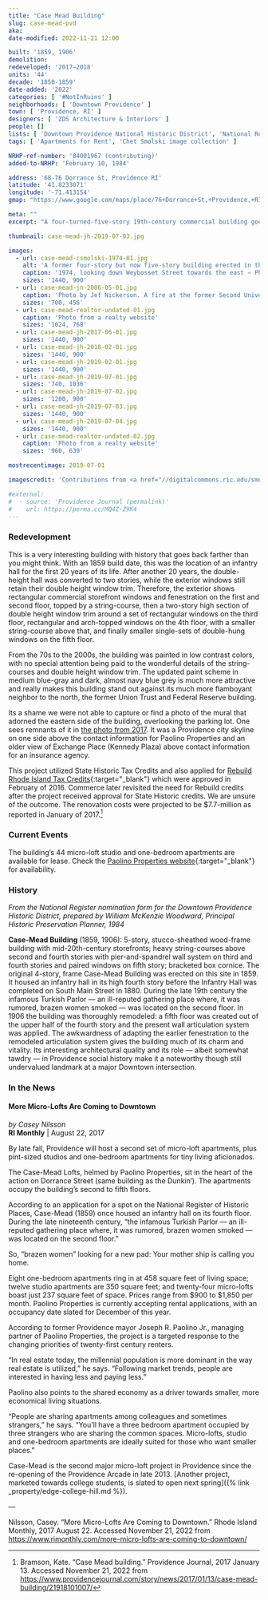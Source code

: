 ```yaml
---
title: "Case Mead Building"
slug: case-mead-pvd
aka:
date-modified: 2022-11-21 12:00

built: '1859, 1906'
demolition:
redeveloped: '2017–2018'
units: '44'
decade: '1850-1859'
date-added: '2022'
categories: [ '#NotInRuins' ]
neighborhoods: [ 'Downtown Providence' ]
town: [ 'Providence, RI' ]
designers: [ 'ZDS Architecture & Interiors' ]
people: []
lists: [ 'Downtown Providence National Historic District', 'National Register of Historic Places' ]
tags: [ 'Apartments for Rent', 'Chet Smolski image collection' ]

NRHP-ref-number: '84001967 (contributing)'
added-to-NRHP: 'February 10, 1984'

address: '68-76 Dorrance St, Providence RI'
latitude: '41.8233071'
longitude: '-71.413154'
gmap: "https://www.google.com/maps/place/76+Dorrance+St,+Providence,+RI+02903/@41.8233071,-71.413154,17z/data=!3m1!4b1!4m5!3m4!1s0x89e4451413f01f41:0xf3505f86389dde4c!8m2!3d41.8233071!4d-71.4109653"

meta: ""
excerpt: "A four-turned-five-story 19th-century commercial building goes residential to support 44 micro-lofts and a younger clientele"

thumbnail: case-mead-jh-2019-07-03.jpg

images:
  - url: case-mead-csmolski-1974-01.jpg
    alt: 'A former four-story but now five-story building erected in the middle of the 19th century, 1859. The double-height 3rd floor was converted to two floors in 1906. The articulation of the exterior still looks as though it is four storys, with the once double-height windows split into two windows while still retaining window frames and trim that occupy two full storys.'
    caption: '1974, looking down Weybosset Street towards the east — Photo from the Chet Smolski image collection at Rhode Island College'
    sizes: '1440, 900'
  - url: case-mead-jn-2006-05-01.jpg
    caption: 'Photo by Jef Nickerson. A fire at the former Second Universalist church is in the background — one of the Case Mead murals is showsn on the right.'
    sizes: '700, 456'
  - url: case-mead-realtor-undated-01.jpg
    caption: 'Photo from a realty website'
    sizes: '1024, 768'
  - url: case-mead-jh-2017-06-01.jpg
    sizes: '1440, 900'
  - url: case-mead-jh-2018-02-01.jpg
    sizes: '1440, 900'
  - url: case-mead-jh-2019-02-01.jpg
    sizes: '1440, 900'
  - url: case-mead-jh-2019-07-01.jpg
    sizes: '740, 1036'
  - url: case-mead-jh-2019-07-02.jpg
    sizes: '1200, 900'
  - url: case-mead-jh-2019-07-03.jpg
    sizes: '1440, 900'
  - url: case-mead-jh-2019-07-04.jpg
    sizes: '1440, 900'
  - url: case-mead-realtor-undated-02.jpg
    caption: 'Photo from a realty website'
    sizes: '960, 639'

mostrecentimage: 2019-07-01

imagescredit: 'Contributions from <a href="//digitalcommons.ric.edu/smolski_images/61" target="_blank">Chet Smolski</a>, Jef Nickerson, and realty websites'

#external:
#  - source: 'Providence Journal (permalink)'
#    url: https://perma.cc/MQ4Z-Z9K4
---
```


### Redevelopment

This is a very interesting building with history that goes back farther than you might think. With an 1859 build date, this was the location of an infantry hall for the first 20 years of its life. After another 20 years, the double-height hall was converted to two stories, while the exterior windows still retain their double height window trim. Therefore, the exterior shows rectangular commercial storefront windows and fenestration on the first and second floor, topped by a string-course, then a two-story high section of double height window trim around a set of rectangular windows on the third floor, rectangular and arch-topped windows on the 4th floor, with a smaller string-course above that, and finally smaller single-sets of double-hung windows on the fifth floor. 

From the 70s to the 2000s, the building was painted in low contrast colors, with no special attention being paid to the wonderful details of the string-courses and double height window trim. The updated paint scheme in medium blue-gray and dark, almost navy blue grey is much more attractive and really makes this building stand out against its much more flamboyant neighbor to the north, the former Union Trust and Federal Reserve building. 

Its a shame we were not able to capture or find a photo of the mural that adorned the eastern side of the building, overlooking the parking lot. One sees remnants of it in [the photo from 2017](#photo-case-mead-jh-2017-06-01). It was a Providence city skyline on one side above the contact information for Paolino Properties and an older view of Exchange Place (Kennedy Plaza) above contact information for an insurance agency. 

This project utilized State Historic Tax Credits and also applied for [Rebuild Rhode Island Tax Credits](//commerceri.com/incentives/tax-credits-and-financing/rebuild-rhode-island-tax-credit-case-mead-associates/){:target="_blank"} which were approved in February of 2016. Commerce later revisited the need for Rebuild credits after the project received approval for State Historic credits. We are unsure of the outcome. The renovation costs were projected to be $7.7-million as reported in January of 2017.[^1] 

[^1]: Bramson, Kate. “Case Mead building.” Providence Journal, 2017 January 13. Accessed November 21, 2022 from https://www.providencejournal.com/story/news/2017/01/13/case-mead-building/21918101007/


### Current Events

The building’s 44 micro-loft studio and one-bedroom apartments are available for lease. Check the [Paolino Properties website](//paolinoproperties.com/portfolio/case-mead/){:target="_blank"} for availability.


### History

_From the National Register nomination form for the Downtown Providence Historic District, prepared by William McKenzie Woodward, Principal Historic Preservation Planner, 1984_

**Case-Mead Building** (1859, 1906): 5-story, stucco-sheathed wood-frame building with mid-20th-century storefronts; heavy string-courses above second and fourth stories with pier-and-spandrel wall system on third and fourth stories and paired windows on fifth story; bracketed box cornice. The original 4-story, frame Case-Mead Building was erected on this site in 1859. It housed an infantry hall in its high fourth story before the Infantry Hall was completed on South Main Street in 1880. During the late 19th century the infamous Turkish Parlor — an ill-reputed gathering place where, it was rumored, brazen women smoked — was located on the second floor. In 1906 the building was thoroughly remodeled: a fifth floor was created out of the upper half of the fourth story and the present wall articulation system was applied. The awkwardness of adapting the earlier fenestration to the remodeled articulation system gives the building much of its charm and vitality. Its interesting architectural quality and its role — albeit somewhat tawdry — in Providence social history make it a noteworthy though still undervalued landmark at a major Downtown intersection.


### In the News

#### More Micro-Lofts Are Coming to Downtown

_by Casey Nilsson_  
**RI Monthly** | August 22, 2017

By late fall, Providence will host a second set of micro-loft apartments, plus pint-sized studios and one-bedroom apartments for tiny living aficionados.

The Case-Mead Lofts, helmed by Paolino Properties, sit in the heart of the action on Dorrance Street (same building as the Dunkin’). The apartments occupy the building’s second to fifth floors.

According to an application for a spot on the National Register of Historic Places, Case-Mead (1859) once housed an infantry hall on its fourth floor. During the late nineteenth century, “the infamous Turkish Parlor — an ill-reputed gathering place where, it was rumored, brazen women smoked — was located on the second floor.”

So, “brazen women” looking for a new pad: Your mother ship is calling you home.

Eight one-bedroom apartments ring in at 458 square feet of living space; twelve studio apartments are 350 square feet; and twenty-four micro-lofts boast just 237 square feet of space. Prices range from $900 to $1,850 per month. Paolino Properties is currently accepting rental applications, with an occupancy date slated for December of this year.

According to former Providence mayor Joseph R. Paolino Jr., managing partner of Paolino Properties, the project is a targeted response to the changing priorities of twenty-first century renters.

“In real estate today, the millennial population is more dominant in the way real estate is utilized,” he says. “Following market trends, people are interested in having less and paying less.”

Paolino also points to the shared economy as a driver towards smaller, more economical living situations.

“People are sharing apartments among colleagues and sometimes strangers,” he says. “You’ll have a three bedroom apartment occupied by three strangers who are sharing the common spaces. Micro-lofts, studio and one-bedroom apartments are ideally suited for those who want smaller places.”

Case-Mead is the second major micro-loft project in Providence since the re-opening of the Providence Arcade in late 2013. [Another project, marketed towards college students, is slated to open next spring]({% link _property/edge-college-hill.md %}).

—

Nilsson, Casey. “More Micro-Lofts Are Coming to Downtown.” Rhode Island Monthly, 2017 August 22. Accessed November 21, 2022 from https://www.rimonthly.com/more-micro-lofts-are-coming-to-downtown/